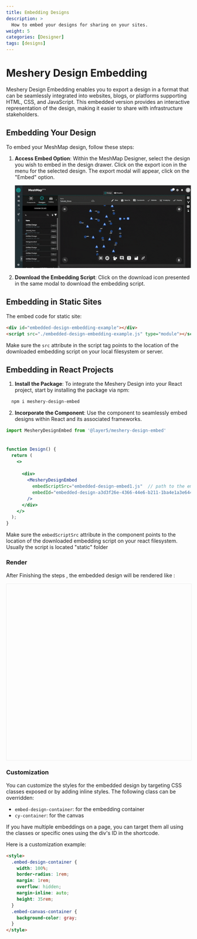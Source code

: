 ```yaml
---
title: Embedding Designs
description: >
  How to embed your designs for sharing on your sites.
weight: 5
categories: [Designer]
tags: [designs]
---
```


# Meshery Design Embedding
Meshery Design Embedding enables you to export a design in a format that can be seamlessly integrated into websites, blogs, or platforms supporting HTML, CSS, and JavaScript. This embedded version provides an interactive representation of the design, making it easier to share with infrastructure stakeholders.

## Embedding Your Design

To embed your MeshMap design, follow these steps:

1. **Access Embed Option**: Within the MeshMap Designer, select the design you wish to embed in the design drawer. Click on the export icon in the menu for the selected design. The export modal will appear, click on the "Embed" option.

   ![Embed Designs from Meshmap](./embed-designs.gif)

2. **Download the Embedding Script**: Click on the download icon presented in the same modal to download the embedding script.

## Embedding in Static Sites

   The embed code for static site:

   ```html
   <div id="embedded-design-embedding-example"></div>
   <script src="./embedded-design-embedding-example.js" type="module"></script>
   ```

   Make sure the `src` attribute in the script tag points to the location of the downloaded embedding script on your local filesystem or server.

## Embedding in React Projects

1. **Install the Package**: To integrate the Meshery Design into your React project, start by installing the package via npm:
```bash
  npm i meshery-design-embed
```
2. **Incorporate the Component**: Use the component to seamlessly embed designs within React and its associated frameworks.

```jsx
import MesheryDesignEmbed from '@layer5/meshery-design-embed'


function Design() {
  return (
    <>

      <div>
        <MesheryDesignEmbed
          embedScriptSrc="embedded-design-embed1.js"  // path to the embed script
          embedId="embedded-design-a3d3f26e-4366-44e6-b211-1ba4e1a3e644" // id of the embedding
        />
      </div>
    </>
  );
}
```

Make sure the `embedScriptSrc` attribute in the component points to the location of the downloaded embedding script on your react filesystem.
Usually the script is located "static" folder

### Render
After Finishing the steps , the embedded design will be rendered like :

<!-- Design Embed Container  -->
<div id="embedded-design-6afd9029-60cf-4662-b031-cf4f9ab854fd" style="height:30rem;width:100%;border:1px solid #eee"></div>
<script src="../export-designs/embedded-design-mongo_configuration_using_configmap.js" type="module" ></script>

### Customization

You can customize the styles for the embedded design by targeting CSS classes exposed or by adding inline styles. The following class can be overridden:

- `embed-design-container`: for the embedding container
- `cy-container`: for the canvas

If you have multiple embeddings on a page, you can target them all using the classes or specific ones using the div's ID in the shortcode.

Here is a customization example:

```html
<style>
  .embed-design-container {
    width: 100%;
    border-radius: 1rem;
    margin: 1rem;
    overflow: hidden;
    margin-inline: auto;
    height: 35rem;
  }
  .embed-canvas-container {
    background-color: gray;
  }
</style>
```


